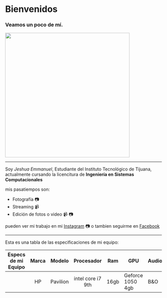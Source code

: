 # Bienvenidos

### Veamos un poco de mí.
<img src="https://user-images.githubusercontent.com/71353800/94346761-a3dc3c00-ffe3-11ea-9c9e-87f7a69c689f.jpg" width="400" height="400"/>

_ _ _
Soy *Jeshua Emmanuel*, Estudiante del Instituto Tecnológico de Tijuana, actualmente cursando la licencitura de **Ingeniería en Sistemas Computacionales**

mis pasatiempos son:

- Fotografía 📷
- Streaming 📹
- Edición de fotos o video 📹 📷

pueden ver mi trabajo en mi [Instagram] 📷
o tambien seguirme en [Facebook]
- - -


Esta es una tabla de las especificaciones de mi equipo:

| Especs de mi Equipo | Marca |  Modelo  |     Procesador    |  Ram | GPU              | Audio |
|---------------------|:-----:|:--------:|:-----------------:|:----:|------------------|-------|
|                     |   HP  | Pavilion | intel core i7 9th | 16gb | Geforce 1050 4gb | B&O   |



[Instagram]: https://www.instagram.com/jeshua_e/
[Facebook]: https://www.facebook.com/jeshuaemanuel.garciarosas
